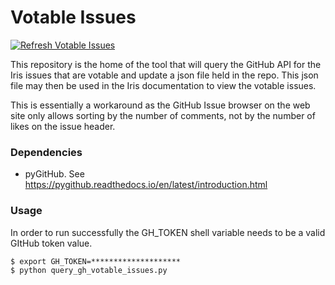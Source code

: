 # Votable Issues

[![Refresh Votable Issues](https://github.com/SciTools/votable_issues/actions/workflows/refresh-votable-issues.yml/badge.svg)](https://github.com/SciTools/votable_issues/actions/workflows/refresh-votable-issues.yml)

This repository is the home of the tool that will query the GitHub API
for the Iris issues that are votable and update a json file held in the repo.
This json file may then be used in the Iris documentation to view the
votable issues.

This is essentially a workaround as the GitHub Issue browser on the web
site only allows sorting by the number of comments, not by the number of likes
on the issue header.


### Dependencies

* pyGitHub.  See https://pygithub.readthedocs.io/en/latest/introduction.html


### Usage

In order to run successfully the GH_TOKEN shell variable needs to be a valid
GItHub token value.

```
$ export GH_TOKEN=********************
$ python query_gh_votable_issues.py
```
